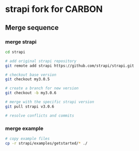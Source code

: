 # strapi fork for CARBON

## Merge sequence

### merge strapi

```sh
cd strapi

# add original strapi repository
git remote add strapi https://github.com/strapi/strapi.git

# checkout base version
git checkout my3.0.5

# create a branch for new version
git checkout -b my3.0.6

# merge with the specific strapi version
git pull strapi v3.0.6

# resolve conflicts and commits
```

### merge example

```sh
# copy example files
cp -r strapi/examples/getstarted/* ./

```
